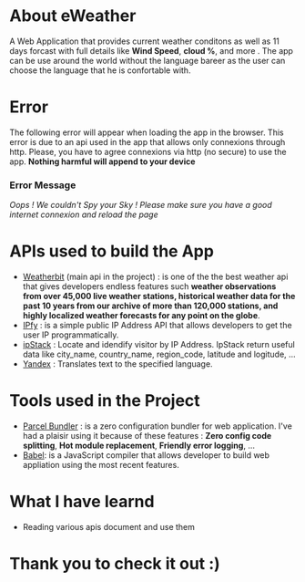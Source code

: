 # About eWeather

A Web Application that provides current weather conditons as well as 11 days forcast with full details like **Wind Speed**, **cloud %**, and more . The app can be use around the world without the language bareer as the user can choose the language that he is confortable with.

# Error

The following error will appear when loading the app in the browser.
This error is due to an api used in the app that allows only connexions through http. Please, you have to agree connexions via http (no secure) to use the app. **Nothing harmful will append to your device**

### Error Message

_Oops ! We couldn't Spy your Sky !_
_Please make sure you have a good internet connexion_
_and reload the page_

# APIs used to build the App

- [Weatherbit](https://www.weatherbit.io/api) (main api in the project) : is one of the the best weather api that gives developers endless features such **weather observations from over 45,000 live weather stations, historical weather data for the past 10 years from our archive of more than 120,000 stations, and highly localized weather forecasts for any point on the globe**.
- [IPfy](https://www.ipify.org/) : is a simple public IP Address API that allows developers to get the user IP programmatically.
- [ipStack](https://ipstack.com/) : Locate and idendify visitor by IP Address. IpStack return useful data like city_name, country_name, region_code, latitude and logitude, ...
- [Yandex](https://tech.yandex.com/translate/doc/dg/reference/translate-docpage/) : Translates text to the specified language.

# Tools used in the Project

- [Parcel Bundler](https://en.parceljs.org/) : is a zero configuration bundler for web application. I've had a plaisir using it because of these features : **Zero config code splitting**, **Hot module replacement**, **Friendly error logging**, ...
- [Babel](https://babeljs.io/): is a JavaScript compiler that allows developer to build web appliation using the most recent features.

# What I have learnd

- Reading various apis document and use them

# Thank you to check it out :)
